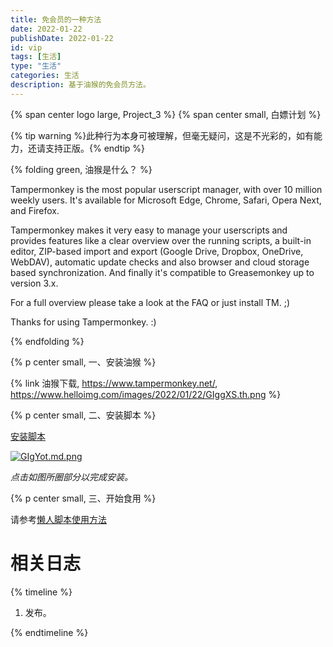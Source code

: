 ```yaml
---
title: 免会员的一种方法
date: 2022-01-22
publishDate: 2022-01-22
id: vip
tags: [生活]
type: "生活"
categories: 生活
description: 基于油猴的免会员方法。
---
```

{% span center logo large, Project_3 %}
{% span center small, 白嫖计划 %}

{% tip warning %}此种行为本身可被理解，但毫无疑问，这是不光彩的，如有能力，还请支持正版。{% endtip %}


{% folding green, 油猴是什么？ %}


Tampermonkey is the most popular userscript manager, with over 10 million weekly users. It's available for Microsoft Edge, Chrome, Safari, Opera Next, and Firefox. 

Tampermonkey makes it very easy to manage your userscripts and provides features like a clear overview over the running scripts, a built-in editor, ZIP-based import and export (Google Drive, Dropbox, OneDrive, WebDAV), automatic update checks and also browser and cloud storage based synchronization. And finally it's compatible to Greasemonkey up to version 3.x.

For a full overview please take a look at the FAQ or just install TM. ;)

Thanks for using Tampermonkey. :) 


{% endfolding %}


{% p center small, 一、安装油猴 %}


{% link 油猴下载, https://www.tampermonkey.net/, https://www.helloimg.com/images/2022/01/22/GIggXS.th.png  %}


{% p center small, 二、安装脚本 %}


[安装脚本](https://greasyfork.org/zh-CN/scripts/370634-%E6%87%92%E4%BA%BA%E4%B8%93%E7%94%A8-%E5%85%A8%E7%BD%91vip%E8%A7%86%E9%A2%91%E5%85%8D%E8%B4%B9%E7%A0%B4%E8%A7%A3%E5%8E%BB%E5%B9%BF%E5%91%8A-%E5%85%A8%E7%BD%91%E9%9F%B3%E4%B9%90%E7%9B%B4%E6%8E%A5%E4%B8%8B%E8%BD%BD-%E7%99%BE%E5%BA%A6%E7%BD%91%E7%9B%98%E7%9B%B4%E6%8E%A5%E4%B8%8B%E8%BD%BD%E7%AD%89%E5%A4%9A%E5%90%88%E4%B8%80%E7%89%88-%E9%95%BF%E6%9C%9F%E6%9B%B4%E6%96%B0-%E6%94%BE%E5%BF%83%E4%BD%BF%E7%94%A8 "安装脚本")

[![GIgYot.md.png](https://www.helloimg.com/images/2022/01/22/GIgYot.md.png)](https://www.helloimg.com/image/GIgYot)

*点击如图所圈部分以完成安装。*


{% p center small, 三、开始食用 %}


请参考[懒人脚本使用方法](https://www.80note.com/2019/03/688.html "懒人脚本使用方法")


# 相关日志 #
{% timeline %}

<!-- timeline 2022/1/22 12:54:21  [1.0]  -->

1. 发布。


<!-- endtimeline -->

{% endtimeline %}

